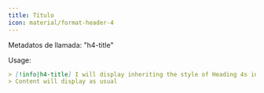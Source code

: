 ```yaml
---
title: Título
icon: material/format-header-4
---
```


Metadatos de llamada: "h4-title"

Usage:

```md
> [!info|h4-title] I will display inheriting the style of Heading 4s in this theme
> Content will display as usual
```

